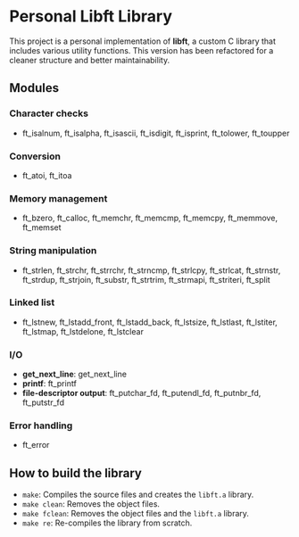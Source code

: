 # Personal Libft Library

This project is a personal implementation of **libft**, a custom C library that includes various utility functions. This version has been refactored for a cleaner structure and better maintainability.

## Modules

### Character checks
- ft_isalnum, ft_isalpha, ft_isascii, ft_isdigit, ft_isprint, ft_tolower, ft_toupper

### Conversion
- ft_atoi, ft_itoa

### Memory management
- ft_bzero, ft_calloc, ft_memchr, ft_memcmp, ft_memcpy, ft_memmove, ft_memset

### String manipulation
- ft_strlen, ft_strchr, ft_strrchr, ft_strncmp, ft_strlcpy, ft_strlcat, ft_strnstr, ft_strdup, ft_strjoin, ft_substr, ft_strtrim, ft_strmapi, ft_striteri, ft_split

### Linked list
- ft_lstnew, ft_lstadd_front, ft_lstadd_back, ft_lstsize, ft_lstlast, ft_lstiter, ft_lstmap, ft_lstdelone, ft_lstclear

### I/O
- **get_next_line**: get_next_line
- **printf**: ft_printf
- **file-descriptor output**: ft_putchar_fd, ft_putendl_fd, ft_putnbr_fd, ft_putstr_fd

### Error handling
- ft_error

## How to build the library

- `make`: Compiles the source files and creates the `libft.a` library.
- `make clean`: Removes the object files.
- `make fclean`: Removes the object files and the `libft.a` library.
- `make re`: Re-compiles the library from scratch.